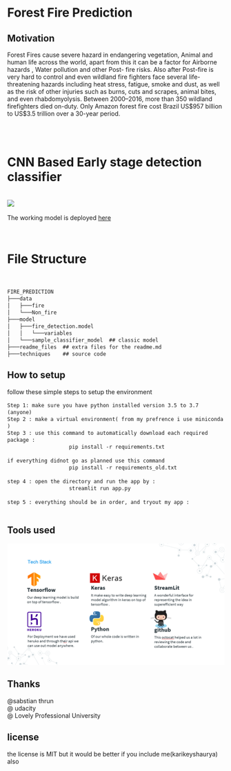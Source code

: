 # Forest Fire Prediction 

## Motivation
<p>
Forest Fires cause severe hazard in endangering vegetation, Animal and human life across the world, apart from this it can be a factor for Airborne hazards , Water pollution and other Post- fire risks. Also after Post-fire  is very hard to control and even wildland fire fighters face several life-threatening hazards including heat stress, fatigue, smoke and dust, as well as the risk of other injuries such as burns, cuts and scrapes, animal bites, and even rhabdomyolysis. Between 2000–2016, more than 350 wildland firefighters died on-duty. Only Amazon forest fire cost Brazil US$957 billion to US$3.5 trillion over a 30-year period.
</p>
<br>
<br>

# CNN Based Early stage detection classifier 
<br>

<img src="readme_files/work.gif">


 The working model is deployed [here](https://share.streamlit.io/kartikeyshaurya/fire_prediction/app.py)


<br>


# File Structure
<br>

```
FIRE_PREDICTION
├───data
│   ├───fire
│   └───Non_fire
├───model
│   ├───fire_detection.model
│   │   └───variables
│   └───sample_classifier_model  ## classic model 
├───readme_files  ## extra files for the readme.md 
├───techniques    ## source code 

```

## How to setup 

<p> follow these simple steps to setup the environment</p>

```
Step 1: make sure you have python installed version 3.5 to 3.7 (anyone) 
Step 2 : make a virtual environment( from my prefrence i use miniconda )
Step 3 : use this command to automatically download each required package :
                    pip install -r requirements.txt 

if everything didnot go as planned use this command 
                    pip install -r requirements_old.txt

step 4 : open the directory and run the app by :
                    streamlit run app.py 

step 5 : everything should be in order, and tryout my app :
    
```

## Tools used 
<img src="readme_files/A.png">

##  Thanks 
@sabstian thrun <br>
@ udacity </br>
@ Lovely Professional University <br>

## license 

<p> the license is MIT but it would be better if you include me(karikeyshaurya) also </p>